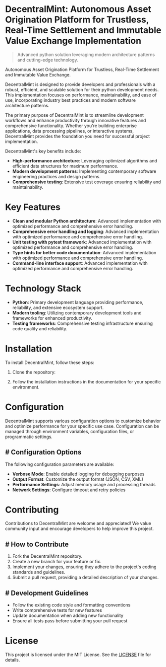 <!-- fallback_DecentralMint_20250803211629_23097 -->

# DecentralMint: Autonomous Asset Origination Platform for Trustless, Real-Time Settlement and Immutable Value Exchange Implementation
> Advanced python solution leveraging modern architecture patterns and cutting-edge technology.

Autonomous Asset Origination Platform for Trustless, Real-Time Settlement and Immutable Value Exchange.

DecentralMint is designed to provide developers and professionals with a robust, efficient, and scalable solution for their python development needs. This implementation focuses on performance, maintainability, and ease of use, incorporating industry best practices and modern software architecture patterns.

The primary purpose of DecentralMint is to streamline development workflows and enhance productivity through innovative features and comprehensive functionality. Whether you're building enterprise applications, data processing pipelines, or interactive systems, DecentralMint provides the foundation you need for successful project implementation.

DecentralMint's key benefits include:

* **High-performance architecture**: Leveraging optimized algorithms and efficient data structures for maximum performance.
* **Modern development patterns**: Implementing contemporary software engineering practices and design patterns.
* **Comprehensive testing**: Extensive test coverage ensuring reliability and maintainability.

# Key Features

* **Clean and modular Python architecture**: Advanced implementation with optimized performance and comprehensive error handling.
* **Comprehensive error handling and logging**: Advanced implementation with optimized performance and comprehensive error handling.
* **Unit testing with pytest framework**: Advanced implementation with optimized performance and comprehensive error handling.
* **Type hints for better code documentation**: Advanced implementation with optimized performance and comprehensive error handling.
* **Command-line interface support**: Advanced implementation with optimized performance and comprehensive error handling.

# Technology Stack

* **Python**: Primary development language providing performance, reliability, and extensive ecosystem support.
* **Modern tooling**: Utilizing contemporary development tools and frameworks for enhanced productivity.
* **Testing frameworks**: Comprehensive testing infrastructure ensuring code quality and reliability.

# Installation

To install DecentralMint, follow these steps:

1. Clone the repository:


2. Follow the installation instructions in the documentation for your specific environment.

# Configuration

DecentralMint supports various configuration options to customize behavior and optimize performance for your specific use case. Configuration can be managed through environment variables, configuration files, or programmatic settings.

## # Configuration Options

The following configuration parameters are available:

* **Verbose Mode**: Enable detailed logging for debugging purposes
* **Output Format**: Customize the output format (JSON, CSV, XML)
* **Performance Settings**: Adjust memory usage and processing threads
* **Network Settings**: Configure timeout and retry policies

# Contributing

Contributions to DecentralMint are welcome and appreciated! We value community input and encourage developers to help improve this project.

## # How to Contribute

1. Fork the DecentralMint repository.
2. Create a new branch for your feature or fix.
3. Implement your changes, ensuring they adhere to the project's coding standards and guidelines.
4. Submit a pull request, providing a detailed description of your changes.

## # Development Guidelines

* Follow the existing code style and formatting conventions
* Write comprehensive tests for new features
* Update documentation when adding new functionality
* Ensure all tests pass before submitting your pull request

# License

This project is licensed under the MIT License. See the [LICENSE](https://github.com/xgek/DecentralMint/blob/main/LICENSE) file for details.
